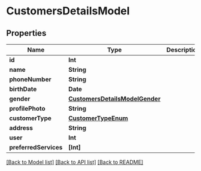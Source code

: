 # CustomersDetailsModel

## Properties
Name | Type | Description | Notes
------------ | ------------- | ------------- | -------------
**id** | **Int** |  | [readonly] 
**name** | **String** |  | 
**phoneNumber** | **String** |  | [optional] 
**birthDate** | **Date** |  | [optional] 
**gender** | [**CustomersDetailsModelGender**](CustomersDetailsModelGender.md) |  | [optional] 
**profilePhoto** | **String** |  | [optional] 
**customerType** | [**CustomerTypeEnum**](CustomerTypeEnum.md) |  | [optional] 
**address** | **String** |  | [optional] 
**user** | **Int** |  | [optional] 
**preferredServices** | **[Int]** |  | [optional] 

[[Back to Model list]](../README.md#documentation-for-models) [[Back to API list]](../README.md#documentation-for-api-endpoints) [[Back to README]](../README.md)


